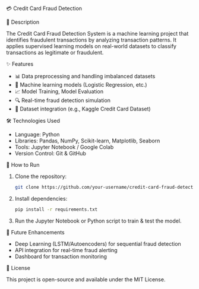 
💳 Credit Card Fraud Detection

🔹 Description

The Credit Card Fraud Detection System is a machine learning project that identifies fraudulent transactions by analyzing transaction patterns.
 It applies supervised learning models on real-world datasets to classify transactions as legitimate or fraudulent.

✨ Features

* 📊 Data preprocessing and handling imbalanced datasets
* 🤖 Machine learning models (Logistic Regression, etc.)
* 📈 Model Training, Model Evaluation
* 🔍 Real-time fraud detection simulation
* 📂 Dataset integration (e.g., Kaggle Credit Card Dataset)

 🛠️ Technologies Used

* Language: Python
* Libraries: Pandas, NumPy, Scikit-learn, Matplotlib, Seaborn
* Tools: Jupyter Notebook / Google Colab
* Version Control: Git & GitHub

 🚀 How to Run

1. Clone the repository:

   ```bash
   git clone https://github.com/your-username/credit-card-fraud-detection.git
   ```
2. Install dependencies:

   ```bash
   pip install -r requirements.txt
   ```
3. Run the Jupyter Notebook or Python script to train & test the model.



 🎯 Future Enhancements

* Deep Learning (LSTM/Autoencoders) for sequential fraud detection
* API integration for real-time fraud alerting
* Dashboard for transaction monitoring

 📖 License

This project is open-source and available under the MIT License.

